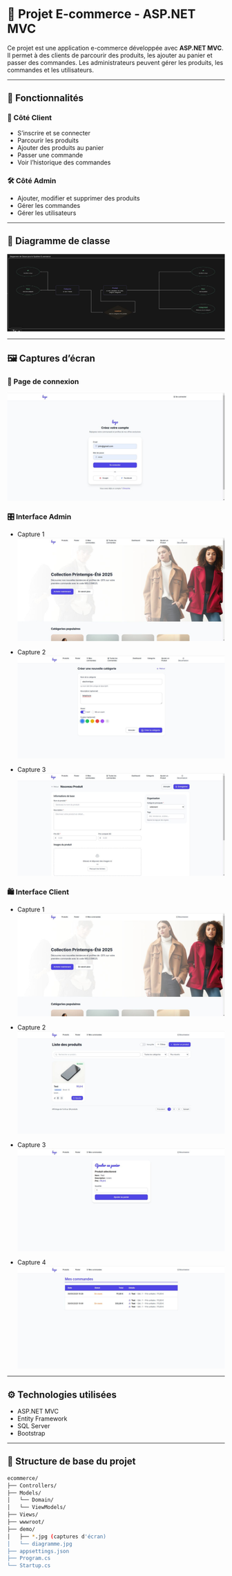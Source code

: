 # 🛒 Projet E-commerce - ASP.NET MVC

Ce projet est une application e-commerce développée avec **ASP.NET MVC**. Il permet à des clients de parcourir des produits, les ajouter au panier et passer des commandes. Les administrateurs peuvent gérer les produits, les commandes et les utilisateurs.

---

## 🚀 Fonctionnalités

### 👤 Côté Client
- S’inscrire et se connecter
- Parcourir les produits
- Ajouter des produits au panier
- Passer une commande
- Voir l’historique des commandes

### 🛠️ Côté Admin
- Ajouter, modifier et supprimer des produits
- Gérer les commandes
- Gérer les utilisateurs

---

## 🧩 Diagramme de classe

![Diagramme UML](./demo/diagramme.jpg)

---

## 🖼️ Captures d’écran

### 🔐 Page de connexion
![Login](./demo/Login.jpg)

### 🎛️ Interface Admin

- Capture 1 
  ![Admin1](./demo/Admin1.jpg)

- Capture 2
  ![Admin2](./demo/Admin2.jpg)

- Capture 3
  ![Admin3](./demo/Admin3.jpg)

### 🛍️ Interface Client

- Capture 1
  ![Client1](./demo/client1.jpg)

- Capture 2
  ![Client2](./demo/client2.jpg)

- Capture 3
  ![Client3](./demo/client3.jpg)

- Capture 4
  ![Client4](./demo/client4.jpg)

---

## ⚙️ Technologies utilisées

- ASP.NET MVC
- Entity Framework
- SQL Server
- Bootstrap

---

## 📁 Structure de base du projet

```bash
ecommerce/
├── Controllers/
├── Models/
│   └── Domain/
│   └── ViewModels/
├── Views/
├── wwwroot/
├── demo/
│   ├── *.jpg (captures d'écran)
│   └── diagramme.jpg
├── appsettings.json
├── Program.cs
└── Startup.cs
